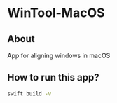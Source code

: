 # WinTool-MacOS
## About
App for aligning windows in macOS
## How to run this app?
```zsh
swift build -v
```
